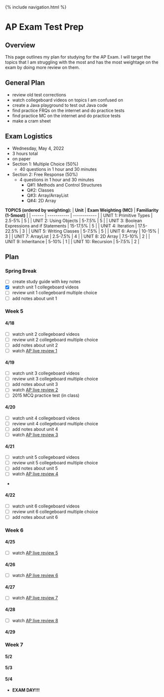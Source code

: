 {% include navigation.html %}

# AP Exam Test Prep

## Overview
This page outlines my plan for studying for the AP Exam. I will target the topics that I am struggling with the most and has the most weightage on the exam by doing more review on them.

## General Plan
- review old test corrections
- watch collegeboard videos on topics I am confused on
- create a Java playground to test out Java code
- find practice FRQs on the internet and do practice tests
- find practice MC on the internet and do practice tests
- make a cram sheet

## Exam Logistics
- Wednesday, May 4, 2022
- 3 hours total
- on paper
- Section 1: Multiple Choice (50%)
    -  40 questions in 1 hour and 30 minutes
-  Section 2: Free Response (50%)
    -  4 questions in 1 hour and 30 minutes
        -  Q#1: Methods and Control Structures
        -  Q#2: Classes
        -  Q#3: Array/ArrayList
        -  Q#4: 2D Array

**TOPICS (ordered by weighting):**
| **Unit** | **Exam Weighting (MC)** | **Familiarity (1-5most)** |
| ------ | ----------- | ------------ |
| UNIT 1: Primitive Types | 2.5-5% | 5 |
| UNIT 2: Using Objects | 5-7.5% |  5 |
| UNIT 3: Boolean Expressions and if Statements | 15-17.5% | 5 |
| UNIT 4: Iteration | 17.5-22.5% | 3 |
| UNIT 5: Writing Classes | 5-7.5% | 5 |
| UNIT 6: Array | 10-15% | 3 |
| UNIT 7: ArrayList | 2.5-7.5% | 4 |
| UNIT 8: 2D Array | 7.5-10% | 2 |
| UNIT 9: Inheritance | 5-10% | 1 |
| UNIT 10: Recursion | 5-7.5% | 2 |

## Plan

### Spring Break
- [ ] create study guide with key notes
- [x] watch unit 1 collegeboard videos
- [ ] review unit 1 collegeboard multiple choice
- [ ] add notes about unit 1

### Week 5
#### 4/18
- [ ] watch unit 2 collegeboard videos
- [ ] review unit 2 collegeboard multiple choice
- [ ] add notes about unit 2
- [ ] watch [AP live review 1](https://www.youtube.com/watch?v=-NXby4ahlnU&list=PLoGgviqq4845xKOY11PnkE7aqJC7-bYrd)

#### 4/19
- [ ] watch unit 3 collegeboard videos
- [ ] review unit 3 collegeboard multiple choice
- [ ] add notes about unit 3
- [ ] watch [AP live review 2](https://www.youtube.com/watch?v=-NXby4ahlnU&list=PLoGgviqq4845xKOY11PnkE7aqJC7-bYrd)
- [ ] 2015 MCQ practice test (in class)

#### 4/20
- [ ] watch unit 4 collegeboard videos
- [ ] review unit 4 collegeboard multiple choice
- [ ] add notes about unit 4
- [ ] watch [AP live review 3](https://www.youtube.com/watch?v=-NXby4ahlnU&list=PLoGgviqq4845xKOY11PnkE7aqJC7-bYrd)

#### 4/21
- [ ] watch unit 5 collegeboard videos
- [ ] review unit 5 collegeboard multiple choice
- [ ] add notes about unit 5
- [ ] watch [AP live review 4](https://www.youtube.com/watch?v=-NXby4ahlnU&list=PLoGgviqq4845xKOY11PnkE7aqJC7-bYrd)
- 
#### 4/22
- [ ] watch unit 6 collegeboard videos
- [ ] review unit 6 collegeboard multiple choice
- [ ] add notes about unit 6

### Week 6
#### 4/25
- [ ] watch [AP live review 5](https://www.youtube.com/watch?v=-NXby4ahlnU&list=PLoGgviqq4845xKOY11PnkE7aqJC7-bYrd)
#### 4/26
- [ ] watch [AP live review 6](https://www.youtube.com/watch?v=-NXby4ahlnU&list=PLoGgviqq4845xKOY11PnkE7aqJC7-bYrd)
#### 4/27
- [ ] watch [AP live review 7](https://www.youtube.com/watch?v=-NXby4ahlnU&list=PLoGgviqq4845xKOY11PnkE7aqJC7-bYrd)
#### 4/28
- [ ] watch [AP live review 8](https://www.youtube.com/watch?v=-NXby4ahlnU&list=PLoGgviqq4845xKOY11PnkE7aqJC7-bYrd)
#### 4/29

### Week 7
#### 5/2
#### 5/3
#### 5/4
- **EXAM DAY!!!**

